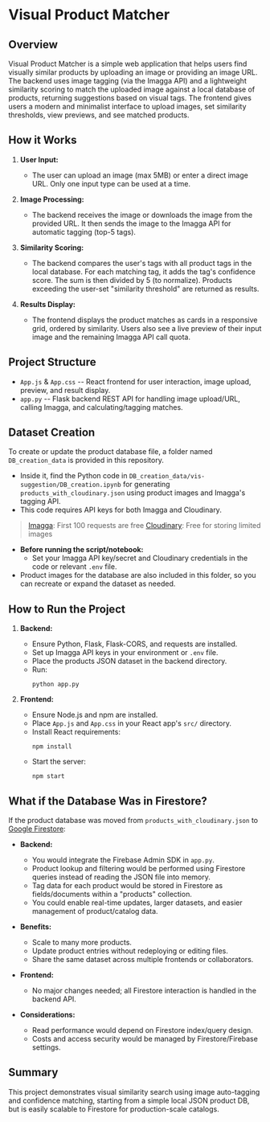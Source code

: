 # Visual Product Matcher

## Overview

Visual Product Matcher is a simple web application that helps users find visually similar products by uploading an image or providing an image URL. The backend uses image tagging (via the Imagga API) and a lightweight similarity scoring to match the uploaded image against a local database of products, returning suggestions based on visual tags. The frontend gives users a modern and minimalist interface to upload images, set similarity thresholds, view previews, and see matched products.

## How it Works

1. **User Input:**
   - The user can upload an image (max 5MB) or enter a direct image URL. Only one input type can be used at a time.

2. **Image Processing:**
   - The backend receives the image or downloads the image from the provided URL. It then sends the image to the Imagga API for automatic tagging (top-5 tags).

3. **Similarity Scoring:**
   - The backend compares the user's tags with all product tags in the local database. For each matching tag, it adds the tag's confidence score. The sum is then divided by 5 (to normalize). Products exceeding the user-set "similarity threshold" are returned as results.

4. **Results Display:**
   - The frontend displays the product matches as cards in a responsive grid, ordered by similarity. Users also see a live preview of their input image and the remaining Imagga API call quota.

## Project Structure

- `App.js` & `App.css` -- React frontend for user interaction, image upload, preview, and result display.
- `app.py` -- Flask backend REST API for handling image upload/URL, calling Imagga, and calculating/tagging matches.

## Dataset Creation

To create or update the product database file, a folder named `DB_creation_data` is provided in this repository.
- Inside it, find the Python code in `DB_creation_data/vis-suggestion/DB_creation.ipynb` for generating `products_with_cloudinary.json` using product images and Imagga's tagging API.
- This code requires API keys for both Imagga and Cloudinary.

> [Imagga](https://imagga.com/): First 100 requests are free
> [Cloudinary](https://cloudinary.com/): Free for storing limited images

- **Before running the script/notebook:**
  - Set your Imagga API key/secret and Cloudinary credentials in the code or relevant `.env` file.
- Product images for the database are also included in this folder, so you can recreate or expand the dataset as needed.

## How to Run the Project

1. **Backend:**
   - Ensure Python, Flask, Flask-CORS, and requests are installed.
   - Set up Imagga API keys in your environment or `.env` file.
   - Place the products JSON dataset in the backend directory.
   - Run:
     ```
     python app.py
     ```

2. **Frontend:**
   - Ensure Node.js and npm are installed.
   - Place `App.js` and `App.css` in your React app's `src/` directory.
   - Install React requirements:
     ```
     npm install
     ```
   - Start the server:
     ```
     npm start
     ```

## What if the Database Was in Firestore?

If the product database was moved from `products_with_cloudinary.json` to [Google Firestore](https://firebase.google.com/docs/firestore):

- **Backend:**
  - You would integrate the Firebase Admin SDK in `app.py`.
  - Product lookup and filtering would be performed using Firestore queries instead of reading the JSON file into memory.
  - Tag data for each product would be stored in Firestore as fields/documents within a "products" collection.
  - You could enable real-time updates, larger datasets, and easier management of product/catalog data.

- **Benefits:**
  - Scale to many more products.
  - Update product entries without redeploying or editing files.
  - Share the same dataset across multiple frontends or collaborators.

- **Frontend:**
  - No major changes needed; all Firestore interaction is handled in the backend API.

- **Considerations:**
  - Read performance would depend on Firestore index/query design.
  - Costs and access security would be managed by Firestore/Firebase settings.

## Summary

This project demonstrates visual similarity search using image auto-tagging and confidence matching, starting from a simple local JSON product DB, but is easily scalable to Firestore for production-scale catalogs.
